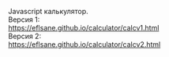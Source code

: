 Javascript калькулятор.  <br />
Версия 1: <br />
https://eflsane.github.io/calculator/calcv1.html  <br />
Версия 2:  <br />
https://eflsane.github.io/calculator/calcv2.html
